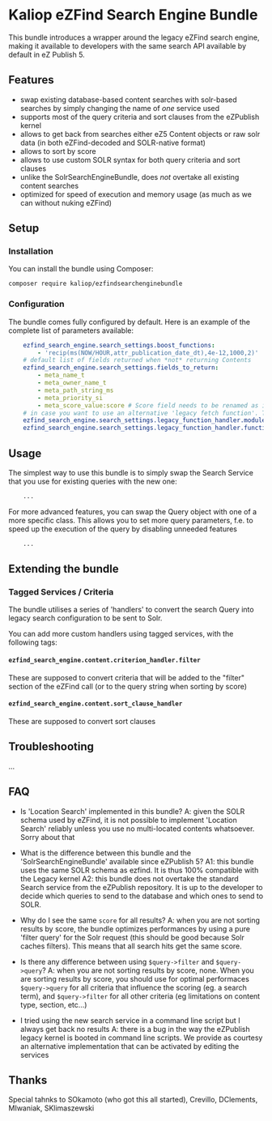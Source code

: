 # Kaliop eZFind Search Engine Bundle

This bundle introduces a wrapper around the legacy eZFind search engine, making it available to developers with the
same search API available by default in eZ Publish 5.


## Features

* swap existing database-based content searches with solr-based searches by simply changing the name of *one* service used
* supports most of the query criteria and sort clauses from the eZPublish kernel
* allows to get back from searches either eZ5 Content objects or raw solr data (in both eZFind-decoded and SOLR-native format)
* allows to sort by score
* allows to use custom SOLR syntax for both query criteria and sort clauses
* unlike the SolrSearchEngineBundle, does *not* overtake all existing content searches
* optimized for speed of execution and memory usage (as much as we can without nuking eZFind)


## Setup

### Installation

You can install the bundle using Composer:

    composer require kaliop/ezfindsearchenginebundle
 
### Configuration

The bundle comes fully configured by default. Here is an example of the complete list of parameters available:

```yaml
    ezfind_search_engine.search_settings.boost_functions:
        - 'recip(ms(NOW/HOUR,attr_publication_date_dt),4e-12,1000,2)'
    # default list of fields returned when *not* returning Contents
    ezfind_search_engine.search_settings.fields_to_return:
        - meta_name_t
        - meta_owner_name_t
        - meta_path_string_ms
        - meta_priority_si
        - meta_score_value:score # Score field needs to be renamed as it won't be passed from eZFind
    # in case you want to use an alternative 'legacy fetch function'. The default is ezfind/search
    ezfind_search_engine.search_settings.legacy_function_handler.module_name: 'ezfind'
    ezfind_search_engine.search_settings.legacy_function_handler.function_name: 'search'
```


## Usage

The simplest way to use this bundle is to simply swap the Search Service that you use for existing queries with the new
one:

```php
    ...
```

For more advanced features, you can swap the Query object with one of a more specific class. This allows you to set more
query parameters, f.e. to speed up the execution of the query by disabling unneeded features 

```php
    ...
```


## Extending the bundle

### Tagged Services / Criteria

The bundle utilises a series of 'handlers' to convert the search Query into legacy search configuration to be sent to
Solr.

You can add more custom handlers using tagged services, with the following tags:

#### `ezfind_search_engine.content.criterion_handler.filter`

These are supposed to convert criteria that will be added to the "filter" section of the eZFind call (or to the query
string when sorting by score)

#### `ezfind_search_engine.content.sort_clause_handler`

These are supposed to convert sort clauses 


## Troubleshooting

...


## FAQ

* Is 'Location Search' implemented in this bundle?
  A: given the SOLR schema used by eZFind, it is not possible to implement 'Location Search' reliably unless you use
     no multi-located contents whatsoever. Sorry about that

* What is the difference between this bundle and the 'SolrSearchEngineBundle' available since eZPublish 5?
   A1: this bundle uses the same SOLR schema as ezfind. It is thus 100% compatible with the Legacy kernel
   A2: this bundle does not overtake the standard Search service from the eZPublish repository. It is up to the developer
       to decide which queries to send to the database and which ones to send to SOLR.

* Why do I see the same `score` for all results?
  A: when you are not sorting results by score, the bundle optimizes performances by using a pure 'filter query' for the
     Solr request (this should be good because Solr caches filters). This means that all search hits get the same score. 

* Is there any difference between using `$query->filter` and `$query->query`?
  A: when you are not sorting results by score, none.
     When you are sorting results by score, you should use for optimal performaces `$query->query` for all criteria that
     influence the scoring (eg. a search term), and `$query->filter` for all other criteria (eg limitations on content
     type, section, etc...) 

* I tried using the new search service in a command line script but I always get back no results
  A: there is a bug in the way the eZPublish legacy kernel is booted in command line scripts. We provide as courtesy
     an alternative implementation that can be activated by editing the services


## Thanks

Special tahnks to SOkamoto (who got this all started), Crevillo, DClements, MIwaniak, SKlimaszewski
